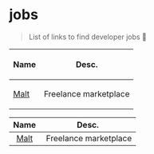 # jobs
>List of links to find developer jobs 🚀

<p align="center" >
  <table>
    <thead>
      <tr>
        <th>
          <p>Name</p>
        </th>
        <th>
          <p>Desc.</p>
        </th>
      </tr>
    </thead>
    <tbody>
      <tr>
        <td>
          <a href="https://www.malt.fr/">Malt</a>
        </td>
        <td>
          <p>Freelance marketplace</p>
        </td>
      </tr>
    </tbody>
  </table>
</p>

| Name | Desc. |
| :---: | :---: |   
| <a href="https://www.malt.fr/">Malt</a> | Freelance marketplace |

